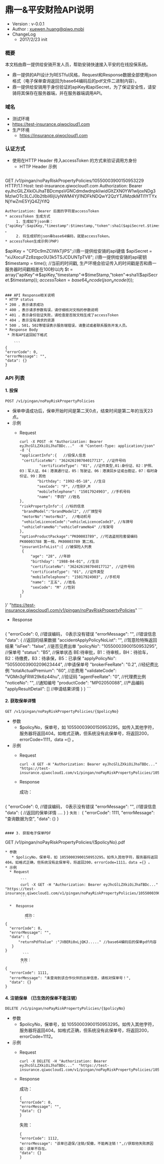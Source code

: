 # 鼎一&平安财险API说明
* Version : v-0.0.1
* Author : xuewen.huang@qiwo.mobi
* ChangeLog
   * 2017/2/23 init

### 概要
本文档由鼎一提供给安骑开发人员，帮助安骑快速接入平安的在线投保系统。  
* 鼎一提供的API设计为RESTful风格，Request和Response数据全部使用json格式（电子保单查询返回为base64编码后的pdf文件二进制内容）。
* 鼎一提供给安骑用于身份验证的apiKey和apiSecret，为了保证安全性，请安骑将其保存在服务器端，并在服务器端调用API。

### 域名
*  测试环境
  * https://test-insurance.qiwocloud1.com
* 生产环境
  * https://insurance.qiwocloud1.com

### 认证方式
* 使用在HTTP Header 传入accessToken 的方式来验证调用方身份
   * HTTP Header 示例
   ```
GET /v1/pingan/noPayRiskPropertyPolicies/10550003900150953229 HTTP/1.1
Host: test-insurance.qiwocloud1.com
Authorization: Bearer eyJhcGlLZXkiOiJhaTBDcmpsVGNCdmdwdnpkIiwidGltZXN0YW1wIjoxNDg3MzIwOTc3LCJ0b2tlbiI6IjUyNWM4YjI1NDFkNDQwY2QzYTJlMzdkMTI1YTYxNjYwZmE5YjQ4ZjYifQ
```
Authorization: Bearer 后面的字符是accessToken
* accessToken 生成方式
     1. 生成如下json串： {"apiKey":$apiKey,"timestamp":$timestamp,"token":sha1($apiSecret.$timestamp)} 。
     2. 将生成好的json串base64编码，就是accessToken。
* accessToken生成示例(PHP)

   ```
   $apiKey = "CPDc9mZClWkTjIPS";//鼎一提供给安骑的api键值
   $apiSecret = "xiJXocuFZz8zqpc0U3k5TSJCDUNTpTV8"; //鼎一提供给安骑的api密钥
   $timestamp = time(); //当前的时间戳, 生产环境会验证传入的时间戳是否和鼎一服务器时间戳相差在100秒以内
   $t = array("apiKey"=>$apiKey,"timestamp"=>$timeStamp,"token"=>sha1($apiSecret.$timestamp));
   $accessToken =  base64_encode(json_encode($t));
   ```

### API Response相关说明
* HTTP status
 * 200 ，表示请求成功
 * 400 ，表示请求参数有误，请仔细核对文档的参数说明
 * 401 ，表示身份验证失败，请检查是否按文档生成了accessToken
 * 404 ，表示没有请求的资源
 * 500 ，501，502等错误表示服务端错误，请重试或者联系服务开发人员。  
* Response Body
    * 所有API返回如下格式

       ```
{
  "errorCode": 0,
  "errorMessage": "",
  "data": {}
}
```
   


### API 列表

#### 1. 投保
   ```
POST /v1/pingan/noPayRiskPropertyPolicies
```
* 保单申请成功后，保单开始时间是第二天0点，结束时间是第二年的当天23点。
* 示例
  * Request

       ```
       curl -X POST -H "Authorization: Bearer eyJhcGlLZXkiOiJhaTBDc..."  -H "Content-Type: application/json" -d '{
	"applicantInfo":{   //投保人信息
		"certificateNo": "362426198704017713", //证件号码
                "certificateType": "01", //证件类型,01:身份证、02：护照、03：军人证、04：港澳通行证，05：驾驶证、06：港澳回乡证或台胞证，07：临时身份证、99：其他
               "birthday": "1992-05-18", //生日
               "sexCode": "F", //性别F,M
               "mobileTelephone": "15017924903", //手机号码
               "name": "李四" //姓名
	},
	"riskPropertyInfo":{ //标的信息
		"brandModel":"brandModel2", //厂牌型号
		"motorNo":"motorNo3",  //电动机号
		"vehicleLicenceCode":"vehicleLicenceCode3", //车牌号
		"vehicleFrameNo":"vehicleFrameNo4" //车架号
	},
	"optionProductPackage":"PK00003789", //可选盗抢险套餐编码 PK00003788 第一档，PK00003789 第二档，
	"insurantInfoList":[ //被保险人列表
        {
            "age": "28", //年龄
            "birthday": "1988-04-01", //生日
            "certificateNo": "362426198704017712", //证件号码
            "certificateType": "01", //证件类型
            "mobileTelephone": "15017924903", //手机号
            "name": "王五", //姓名
            "sexCode": "M" //性别
        }
    ]
}' "https://test-insurance.qiwocloud1.com/v1/pingan/noPayRiskPropertyPolicies"
       ```

  *  Response

      ```
 {
  "errorCode": 0,  //错误编码， 0表示没有错误
  "errorMessage": "", //错误信息
  "data": { //返回的结果数据
        "accidentApplyPolicyNoList": "", //驾意险特殊返回结果
        "isFee": "false", //是否见费出单
        "policyNo": "10550003900150953295", //保单号
        "status": "B5", //保单状态 BE:待审批，B1：待审核，BH：待验车，B2：待缴费，B3：待承保，B5：已承保
        "applyPolicyNo": "50550003900209623444",  //申请保单号
        "brokerFeeRate": "0.2", //经纪费比例
        "totalActualPremium": "60", //总费用
        "validateCode": "VGMn3gFRW29k6z44hu", //验证码
        "agentFeeRate": "0", //代理费比例
        "noticeNo": "", //通知编号
        "productCode": "MP02050088", //产品编码
        "applyResultDetail": [] //申请结果详情
     }
}
      ```

#### 2. 获取保单详情
   ```
GET /v1/pingan/noPayRiskPropertyPolicies/{$policyNo}
```
* 参数
   * $policyNo，保单号，如 10550003900150953295。如传入其他字符，服务器将返回404。如格式正确，但系统没有此保单号，将返回200，errorCode=1111，data ={} 。
* 示例
  * Request

       ```
       curl -X GET -H "Authorization: Bearer eyJhcGlLZXkiOiJhaTBDc..."  "https://test-insurance.qiwocloud1.com/v1/pingan/noPayRiskPropertyPolicies/10550003900150953295"
       ```

  *  Response
      
        成功：
        ```
 {
      "errorCode": 0,  //错误编码， 0表示没有错误
      "errorMessage": "", //错误信息
      "data": { //返回的保单详情
            ....
       }
  }
      ```
失败：
      ```
{
  "errorCode": 1111,
  "errorMessage": "查询数据为空",
  "data": {}
}
```

#### 3. 获取电子保单PDF
   ```
GET /v1/pingan/noPayRiskPropertyPolicies/{$policyNo}.pdf
```
* 参数
   * $policyNo，保单号，如 10550003900150953295。如传入其他字符，服务器将返回404。如格式正确，但系统没有此保单号，将返回200，errorCode=1111，data ={} 。
* 示例
  * Request

       ```
       curl -X GET -H "Authorization: Bearer eyJhcGlLZXkiOiJhaTBDc..."  "https://test-insurance.qiwocloud1.com/v1/pingan/noPayRiskPropertyPolicies/10550003900150953295.pdf"
       ```

  *  Response  

         成功：
         ```
{
  "errorCode": 0,
  "errorMessage": "",
  "data": {
      "returnPdfValue" :"JVBERi0xLjQKJ....." //base64编码后的保单pdf内容
   }
}
        ```
       失败：
       ```
{
  "errorCode": 1111,
  "errorMessage": "未查询到该合作伙伴的出单信息，请核对保单号！",
  "data": {}
}
  ```

#### 4. 注销保单 （已生效的保单不能注销）
   ```
DELETE /v1/pingan/noPayRiskPropertyPolicies/{$policyNo}
```
* 参数
   * $policyNo，保单号，如 10550003900150953295。如传入其他字符，服务器将返回404。如格式正确，但系统没有此保单号，将返回200，errorCode=1112。 
* 示例
  * Request

       ```
       curl -X DELETE -H "Authorization: Bearer eyJhcGlLZXkiOiJhaTBDc..."  "https://test-insurance.qiwocloud1.com/v1/pingan/noPayRiskPropertyPolicies/10550003900150953295"
       ```

  *  Response  

        成功：
        ```
       {
       "errorCode": 0,
       "errorMessage": "",
        "data": {}
       }
       ```
        失败：
        ```
      {
      "errorCode": 1112,
      "errorMessage": "该单已退保/注销/契撤，不能再注销！",//获取他失败原因如：该单不存在。
       "data": {}
      }
      ```

